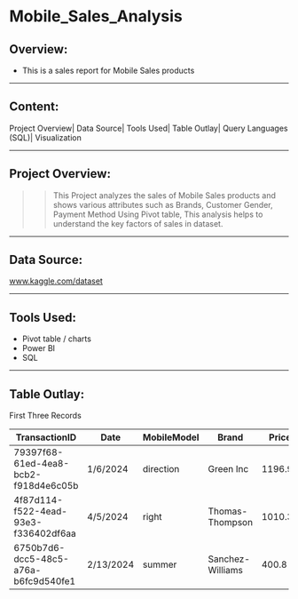 # Mobile_Sales_Analysis
## Overview:
+ This is a sales report for Mobile Sales products

 ___

 ## Content:
 Project Overview| Data Source| Tools Used| Table Outlay| Query Languages (SQL)| Visualization

___

## Project Overview:
>> This Project analyzes the sales of Mobile Sales products and shows various attributes such as Brands, Customer Gender, Payment Method Using Pivot table, This analysis helps to understand the key factors of sales in dataset.

___

## Data Source:
www.kaggle.com/dataset

___

## Tools Used:
+ Pivot table / charts
+ Power BI
+ SQL

___

## Table Outlay:
First Three Records

|TransactionID|	Date	|MobileModel|	Brand	|Price|	UnitsSold|	TotalRevenue|	CustomerAge|	CustomerGender|	Location	|PaymentMethod|
|------|------|------|------|------|------|------|------|------|------|------|
|79397f68-61ed-4ea8-bcb2-f918d4e6c05b|	1/6/2024|	direction |	Green Inc	|1196.95|	85	|28002.8|	32 |Female|	Port Erik |Online|
|4f87d114-f522-4ead-93e3-f336402df6aa|	4/5/2024	|right|	Thomas-Thompson	|1010.34|	64	|2378.82|	55	|Female|	East Linda	|Credit Card|
|6750b7d6-dcc5-48c5-a76a-b6fc9d540fe1|	2/13/2024|	summer|	Sanchez-Williams	|400.8|	95	|31322.56|	57	|Male|	East Angelicastad	|Online|	

